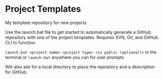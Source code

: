 # Project Templates
My template repository for new projects

Use the launch.bat file to get started to automatically generate a GitHub repository with one of the project templates. Requires SVN, Git, and GitHub CLI to function.

`launch.bat <project name> <project type> <is public (optional)>` in the terminal or
`launch.bat` anywhere you can for user prompts

Will also ask for a local directory to place the repository and a description for GitHub.
